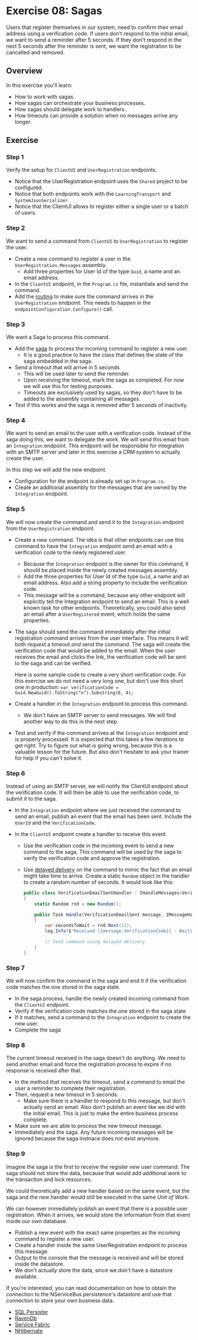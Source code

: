 # Exercise 08: Sagas

Users that register themselves in our system, need to confirm their email address using a verification code. If users don't respond to the initial email, we want to send a reminder after 5 seconds. If they don't respond in the next 5 seconds after the reminder is sent, we want the registration to be cancelled and removed.

## Overview

In this exercise you'll learn:

- How to work with sagas.
- How sagas can orchestrate your business processes.
- How sagas should delegate work to handlers.
- How timeouts can provide a solution when no messages arrive any longer.

## Exercise

### Step 1

Verify the setup for `ClientUI` and `UserRegistration` endpoints.

- Notice that the UserRegistration endpoint uses the `Shared` project to be configured.
- Notice that both endpoints work with the `LearningTransport` and `SystemJsonSerializer`.
- Notice that the ClientUI allows to register either a single user or a batch of users.

### Step 2

We want to send a command from `ClientUI` to `UserRegistration` to register the user.

- Create a new command to register a user in the `UserRegistration.Messages` assembly.
  - Add three properties for User Id of the type `Guid`, a name and an email address.
- In the `ClientUI` endpoint, in the `Program.cs` file, instantiate and send the command.
- Add the [routing](https://docs.particular.net/nservicebus/messaging/routing#command-routing) to make sure the command arrives in the `UserRegistration` endpoint. This needs to happen in the `endpointConfiguration.Configure()` call.

### Step 3

We want a Saga to process this command.

- Add the [saga](https://docs.particular.net/nservicebus/sagas/) to process the incoming command to register a new user.
  - It is a good practice to have the class that defines the state of the saga embedded in the saga.
- Send a timeout that will arrive in 5 seconds
  - This will be used later to send the reminder.
  - Upon receiving the timeout, mark the saga as completed. For now we will use this for testing purposes.
  - Timeouts are exclusively used by sagas, so they don't have to be added to the assembly containing all messages.
- Test if this works and the saga is removed after 5 seconds of inactivity.

### Step 4

We want to send an email to the user with a verification code. Instead of the saga doing this, we want to delegate the work. We will send this email from an `Integration` endpoint. This endpoint will be responsible for integration with an SMTP server and later in this exercise a CRM system to actually create the user.

In this step we will add the new endpoint.

- Configuration for the endpoint is already set up in `Program.cs`.
- Create an additional assembly for the messages that are owned by the `Integration` endpoint.

### Step 5

We will now create the command and send it to the `Integration` endpoint from the `UserRegistration` endpoint.

- Create a new command. The idea is that other endpoints can use this command to have the `Integration` endpoint send an email with a verification code to the newly registered user.
  - Because the `Integration` endpoint is the owner for this command, it should be placed inside the newly created messages assembly.
  - Add the three properties for User Id of the type `Guid`, a name and an email address. Also add a string property to include the verification code.
  - This message will be a command, because any other endpoint will explicitly tell the Integration endpoint to send an email. This is a well known task for other endpoints. Theoretically, you could also send an email after a `UserRegistered` event, which holds the same properties.

- The saga should send the command immediately after the initial registration command arrives from the user interface. This means it will both request a timeout _and_ send the command.
  The saga will create the verification code that would be added to the email. When the user receives the email and clicks the link, the verification code will be sent to the saga and can be verified.

  Here is some sample code to create a very short verification code. For this exercise we do not need a very long one, but don't use this short one in production:
  ``var verificationCode = Guid.NewGuid().ToString("n").Substring(0, 4);``

- Create a handler in the `Integration` endpoint to process this command.

  - We don't have an SMTP server to send messages. We will find another way to do this in the next step.

- Test and verify if the command arrives at the `Integration` endpoint and is properly processed. It is expected that this takes a few iterations to get right. Try to figure out what is going wrong, because this is a valuable lesson for the future. But also don't hesitate to ask your trainer for help if you can't solve it.

### Step 6

Instead of using an SMTP server, we will notify the ClientUI endpoint about the verification code. It will then be able to use the verification code, to submit it to the saga.

- In the `Integration` endpoint where we just received the command to send an email, publish an event that the email has been sent. Include the `UserId` and the `VerificationCode.`

- In the `ClientUI` endpoint create a handler to receive this event.

  - Use the verification code in the incoming event to send a new command to the saga. This command will be used by the saga to verify the verification code and approve the registration.

  - Use [delayed delivery](https://docs.particular.net/nservicebus/messaging/delayed-delivery) on the command to mimic the fact that an email might take time to arrive. Create a static `Random` object in the handler to create a random number of seconds. It would look like this:

    ```c#
    public class VerificationEmailSentHandler : IHandleMessages<VerificationEmailSent>
    {
        static Random rnd = new Random();

        public Task Handle(VerificationEmailSent message, IMessageHandlerContext context)
        {
            var secondsToWait = rnd.Next(12);
            log.Info($"Received [{message.VerificationCode}] - Waiting {secondsToWait} seconds to respond.");

            // Send command using delayed delivery
        }
    }
    ```

### Step 7

We will now confirm the command in the saga and end it if the verification code matches the one stored in the saga state.

- In the saga process, handle the newly created incoming command from the `ClientUI` endpoint.
- Verify if the verification code matches the one stored in the saga state
- If it matches, send a command to the `Integration` endpoint to create the new user.
- Complete the saga

### Step 8

The current timeout received in the saga doesn't do anything. We need to send another email and force the registration process to expire if no response is received after that.

- In the method that receives the timeout, send a command to email the user a reminder to complete their registration.
- Then, request a new timeout in 5 seconds.
  - Make sure there is a handler to respond to this message, but don't actually send an email. Also don't publish an event like we did with the initial email. This is just to make the entire business process complete.
- Make sure we are able to process the new timeout message.
- Immediately end the saga. Any future incoming messages will be ignored because the saga instnace does not exist anymore.

### Step 9

Imagine the saga is the first to receive the register new user command. The saga should not store the data, because that would add additional work to the transaction and lock resources.

We could theoretically add a new handler based on the same event, but the saga and the new handler would still be executed in the same *Unit of Work*.

We can however immediately publish an event that there is a possible user registration. When it arrives, we would store the information from that event inside our own database.

- Publish a new event with the exact same properties as the incoming command to register a new user.
- Create a handler inside the same UserRegistration endpoint to process this message.
- Output to the console that the message is received and will be stored inside the datastore.
- We don't actually store the data, since we don't have a datastore available.

If you're interested, you can read documentation on how to obtain the connection to the NServiceBus persistence's datastore and use that connection to store your own business data.

- [SQL Persister](https://docs.particular.net/persistence/sql/accessing-data)
- [RavenDb](https://docs.particular.net/persistence/ravendb/#shared-session)
- [Service Fabric](https://docs.particular.net/persistence/service-fabric/transaction-sharing)
- [NHibernate](https://docs.particular.net/persistence/nhibernate/accessing-data)

